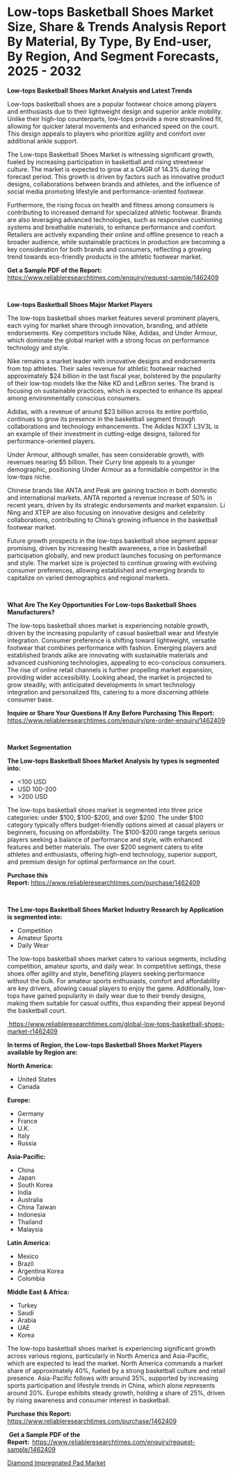 <p><h1>Low-tops Basketball Shoes Market Size, Share & Trends Analysis Report By Material, By Type, By End-user, By Region, And Segment Forecasts, 2025 - 2032</h1></p><p><strong>Low-tops Basketball Shoes Market Analysis and Latest Trends</strong></p>
<p><p>Low-tops basketball shoes are a popular footwear choice among players and enthusiasts due to their lightweight design and superior ankle mobility. Unlike their high-top counterparts, low-tops provide a more streamlined fit, allowing for quicker lateral movements and enhanced speed on the court. This design appeals to players who prioritize agility and comfort over additional ankle support.</p><p>The Low-tops Basketball Shoes Market is witnessing significant growth, fueled by increasing participation in basketball and rising streetwear culture. The market is expected to grow at a CAGR of 14.3% during the forecast period. This growth is driven by factors such as innovative product designs, collaborations between brands and athletes, and the influence of social media promoting lifestyle and performance-oriented footwear.</p><p>Furthermore, the rising focus on health and fitness among consumers is contributing to increased demand for specialized athletic footwear. Brands are also leveraging advanced technologies, such as responsive cushioning systems and breathable materials, to enhance performance and comfort. Retailers are actively expanding their online and offline presence to reach a broader audience, while sustainable practices in production are becoming a key consideration for both brands and consumers, reflecting a growing trend towards eco-friendly products in the athletic footwear market.</p></p>
<p><strong>Get a Sample PDF of the Report:&nbsp;</strong> <a href="https://www.reliableresearchtimes.com/enquiry/request-sample/1462409?utm_campaign=2387&utm_medium=2&utm_source=Github&utm_content=ia&utm_term=09022025&utm_id=low-tops-basketball-shoes">https://www.reliableresearchtimes.com/enquiry/request-sample/1462409</a></p>
<p>&nbsp;</p>
<p><strong>Low-tops Basketball Shoes Major Market Players</strong></p>
<p><p>The low-tops basketball shoes market features several prominent players, each vying for market share through innovation, branding, and athlete endorsements. Key competitors include Nike, Adidas, and Under Armour, which dominate the global market with a strong focus on performance technology and style.</p><p>Nike remains a market leader with innovative designs and endorsements from top athletes. Their sales revenue for athletic footwear reached approximately $24 billion in the last fiscal year, bolstered by the popularity of their low-top models like the Nike KD and LeBron series. The brand is focusing on sustainable practices, which is expected to enhance its appeal among environmentally conscious consumers.</p><p>Adidas, with a revenue of around $23 billion across its entire portfolio, continues to grow its presence in the basketball segment through collaborations and technology enhancements. The Adidas N3XT L3V3L is an example of their investment in cutting-edge designs, tailored for performance-oriented players.</p><p>Under Armour, although smaller, has seen considerable growth, with revenues nearing $5 billion. Their Curry line appeals to a younger demographic, positioning Under Armour as a formidable competitor in the low-tops niche.</p><p>Chinese brands like ANTA and Peak are gaining traction in both domestic and international markets. ANTA reported a revenue increase of 50% in recent years, driven by its strategic endorsements and market expansion. Li Ning and XTEP are also focusing on innovative designs and celebrity collaborations, contributing to China’s growing influence in the basketball footwear market.</p><p>Future growth prospects in the low-tops basketball shoe segment appear promising, driven by increasing health awareness, a rise in basketball participation globally, and new product launches focusing on performance and style. The market size is projected to continue growing with evolving consumer preferences, allowing established and emerging brands to capitalize on varied demographics and regional markets.</p></p>
<p>&nbsp;</p>
<p><strong>What Are The Key Opportunities For Low-tops Basketball Shoes Manufacturers?</strong></p>
<p><p>The low-tops basketball shoes market is experiencing notable growth, driven by the increasing popularity of casual basketball wear and lifestyle integration. Consumer preference is shifting toward lightweight, versatile footwear that combines performance with fashion. Emerging players and established brands alike are innovating with sustainable materials and advanced cushioning technologies, appealing to eco-conscious consumers. The rise of online retail channels is further propelling market expansion, providing wider accessibility. Looking ahead, the market is projected to grow steadily, with anticipated developments in smart technology integration and personalized fits, catering to a more discerning athlete consumer base.</p></p>
<p><strong>Inquire or Share Your Questions If Any Before Purchasing This Report:</strong> <a href="https://www.reliableresearchtimes.com/enquiry/pre-order-enquiry/1462409?utm_campaign=2387&utm_medium=2&utm_source=Github&utm_content=ia&utm_term=09022025&utm_id=low-tops-basketball-shoes">https://www.reliableresearchtimes.com/enquiry/pre-order-enquiry/1462409</a></p>
<p>&nbsp;</p>
<p><strong>Market Segmentation</strong></p>
<p><strong>The Low-tops Basketball Shoes Market Analysis by types is segmented into:</strong></p>
<p><ul><li><100 USD</li><li>USD 100-200</li><li>>200 USD</li></ul></p>
<p><p>The low-tops basketball shoes market is segmented into three price categories: under $100, $100-$200, and over $200. The under $100 category typically offers budget-friendly options aimed at casual players or beginners, focusing on affordability. The $100-$200 range targets serious players seeking a balance of performance and style, with enhanced features and better materials. The over $200 segment caters to elite athletes and enthusiasts, offering high-end technology, superior support, and premium design for optimal performance on the court.</p></p>
<p><strong>Purchase this Report:&nbsp;</strong><a href="https://www.reliableresearchtimes.com/purchase/1462409?utm_campaign=2387&utm_medium=2&utm_source=Github&utm_content=ia&utm_term=09022025&utm_id=low-tops-basketball-shoes">https://www.reliableresearchtimes.com/purchase/1462409</a></p>
<p>&nbsp;</p>
<p><strong>The Low-tops Basketball Shoes Market Industry Research by Application is segmented into:</strong></p>
<p><ul><li>Competition</li><li>Amateur Sports</li><li>Daily Wear</li></ul></p>
<p><p>The low-tops basketball shoes market caters to various segments, including competition, amateur sports, and daily wear. In competitive settings, these shoes offer agility and style, benefiting players seeking performance without the bulk. For amateur sports enthusiasts, comfort and affordability are key drivers, allowing casual players to enjoy the game. Additionally, low-tops have gained popularity in daily wear due to their trendy designs, making them suitable for casual outfits, thus expanding their appeal beyond the basketball court.</p></p>
<p><a href="https://www.reliableresearchtimes.com/global-low-tops-basketball-shoes-market-r1462409?utm_campaign=2387&utm_medium=2&utm_source=Github&utm_content=ia&utm_term=09022025&utm_id=low-tops-basketball-shoes">&nbsp;https://www.reliableresearchtimes.com/global-low-tops-basketball-shoes-market-r1462409</a></p>
<p><strong>In terms of Region, the Low-tops Basketball Shoes Market Players available by Region are:</strong></p>
<p>
    <p> <strong> North America: </strong>
        <ul>
            <li>United States</li>
            <li>Canada</li>
        </ul>
        </p> 
    <p> <strong> Europe: </strong>
        <ul>
            <li>Germany</li>
            <li>France</li>
            <li>U.K.</li>
            <li>Italy</li>
            <li>Russia</li>
        </ul>
        </p> 
    <p> <strong> Asia-Pacific: </strong>
        <ul>
            <li>China</li>
            <li>Japan</li>
            <li>South Korea</li>
            <li>India</li>
            <li>Australia</li>
            <li>China Taiwan</li>
            <li>Indonesia</li>
            <li>Thailand</li>
            <li>Malaysia</li>
        </ul>
        </p> 
    <p> <strong> Latin America: </strong>
        <ul>
            <li>Mexico</li>
            <li>Brazil</li>
            <li>Argentina Korea</li>
            <li>Colombia</li>
        </ul>
        </p> 
    <p> <strong> Middle East & Africa: </strong>
        <ul>
            <li>Turkey</li>
            <li>Saudi</li>
            <li>Arabia</li>
            <li>UAE</li>
            <li>Korea</li>
        </ul>
    </p>
    </p>
<p><p>The low-tops basketball shoes market is experiencing significant growth across various regions, particularly in North America and Asia-Pacific, which are expected to lead the market. North America commands a market share of approximately 40%, fueled by a strong basketball culture and retail presence. Asia-Pacific follows with around 35%, supported by increasing sports participation and lifestyle trends in China, which alone represents around 20%. Europe exhibits steady growth, holding a share of 25%, driven by rising awareness and consumer interest in basketball.</p></p>
<p><strong>Purchase this Report: </strong><a href="https://www.reliableresearchtimes.com/purchase/1462409?utm_campaign=2387&utm_medium=2&utm_source=Github&utm_content=ia&utm_term=09022025&utm_id=low-tops-basketball-shoes">https://www.reliableresearchtimes.com/purchase/1462409</a></p>
<p>&nbsp;<strong>Get a Sample PDF of the Report:&nbsp;&nbsp;</strong><a href="https://www.reliableresearchtimes.com/enquiry/request-sample/1462409?utm_campaign=2387&utm_medium=2&utm_source=Github&utm_content=ia&utm_term=09022025&utm_id=low-tops-basketball-shoes">https://www.reliableresearchtimes.com/enquiry/request-sample/1462409</a></p>
<p><strong></strong></p>
<p><p><a href="https://github.com/xanaanenkaly/Market-Research-Report-List-1/blob/main/diamond-impregnated-pad-market.md?utm_campaign=2387&utm_medium=2&utm_source=Github&utm_content=ia&utm_term=09022025&utm_id=low-tops-basketball-shoes">Diamond Impregnated Pad Market</a></p></p>